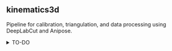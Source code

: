 ## kinematics3d
Pipeline for calibration, triangulation, and data processing using DeepLabCut and Anipose.


<details>
<summary>TO-DO</summary>

  + [x] Test the dlc and anipose pipeline
  + [x] Tuning for filtering parameters
  + [x] Calibration videos and files
  + [x] Figure out the axes and dimension
  + [x] Check other constraints
  + [ ] Documentation - docstrings
  + [ ] Documentation - steps, wiki about calibration etc.
  + [ ] Add loading of points as a sep fnc and fix the indices. (?)
  + [ ] Right now if a given directory already exists. Anipose does not run in that directory. Add a function to delete directories.
  + [ ] Change server names.
  + [ ] Implement the new approach with the animal calibration.

</details>
